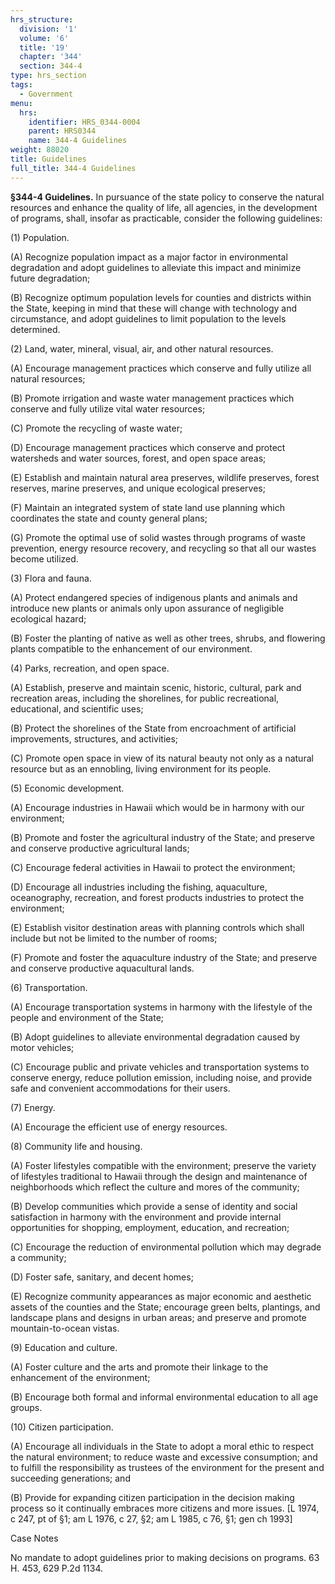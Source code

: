 ```yaml
---
hrs_structure:
  division: '1'
  volume: '6'
  title: '19'
  chapter: '344'
  section: 344-4
type: hrs_section
tags:
  - Government
menu:
  hrs:
    identifier: HRS_0344-0004
    parent: HRS0344
    name: 344-4 Guidelines
weight: 88020
title: Guidelines
full_title: 344-4 Guidelines
---
```

**§344-4 Guidelines.** In pursuance of the state policy to conserve the natural resources and enhance the quality of life, all agencies, in the development of programs, shall, insofar as practicable, consider the following guidelines:

(1) Population.

(A) Recognize population impact as a major factor in environmental degradation and adopt guidelines to alleviate this impact and minimize future degradation;

(B) Recognize optimum population levels for counties and districts within the State, keeping in mind that these will change with technology and circumstance, and adopt guidelines to limit population to the levels determined.

(2) Land, water, mineral, visual, air, and other natural resources.

(A) Encourage management practices which conserve and fully utilize all natural resources;

(B) Promote irrigation and waste water management practices which conserve and fully utilize vital water resources;

(C) Promote the recycling of waste water;

(D) Encourage management practices which conserve and protect watersheds and water sources, forest, and open space areas;

(E) Establish and maintain natural area preserves, wildlife preserves, forest reserves, marine preserves, and unique ecological preserves;

(F) Maintain an integrated system of state land use planning which coordinates the state and county general plans;

(G) Promote the optimal use of solid wastes through programs of waste prevention, energy resource recovery, and recycling so that all our wastes become utilized.

(3) Flora and fauna.

(A) Protect endangered species of indigenous plants and animals and introduce new plants or animals only upon assurance of negligible ecological hazard;

(B) Foster the planting of native as well as other trees, shrubs, and flowering plants compatible to the enhancement of our environment.

(4) Parks, recreation, and open space.

(A) Establish, preserve and maintain scenic, historic, cultural, park and recreation areas, including the shorelines, for public recreational, educational, and scientific uses;

(B) Protect the shorelines of the State from encroachment of artificial improvements, structures, and activities;

(C) Promote open space in view of its natural beauty not only as a natural resource but as an ennobling, living environment for its people.

(5) Economic development.

(A) Encourage industries in Hawaii which would be in harmony with our environment;

(B) Promote and foster the agricultural industry of the State; and preserve and conserve productive agricultural lands;

(C) Encourage federal activities in Hawaii to protect the environment;

(D) Encourage all industries including the fishing, aquaculture, oceanography, recreation, and forest products industries to protect the environment;

(E) Establish visitor destination areas with planning controls which shall include but not be limited to the number of rooms;

(F) Promote and foster the aquaculture industry of the State; and preserve and conserve productive aquacultural lands.

(6) Transportation.

(A) Encourage transportation systems in harmony with the lifestyle of the people and environment of the State;

(B) Adopt guidelines to alleviate environmental degradation caused by motor vehicles;

(C) Encourage public and private vehicles and transportation systems to conserve energy, reduce pollution emission, including noise, and provide safe and convenient accommodations for their users.

(7) Energy.

(A) Encourage the efficient use of energy resources.

(8) Community life and housing.

(A) Foster lifestyles compatible with the environment; preserve the variety of lifestyles traditional to Hawaii through the design and maintenance of neighborhoods which reflect the culture and mores of the community;

(B) Develop communities which provide a sense of identity and social satisfaction in harmony with the environment and provide internal opportunities for shopping, employment, education, and recreation;

(C) Encourage the reduction of environmental pollution which may degrade a community;

(D) Foster safe, sanitary, and decent homes;

(E) Recognize community appearances as major economic and aesthetic assets of the counties and the State; encourage green belts, plantings, and landscape plans and designs in urban areas; and preserve and promote mountain-to-ocean vistas.

(9) Education and culture.

(A) Foster culture and the arts and promote their linkage to the enhancement of the environment;

(B) Encourage both formal and informal environmental education to all age groups.

(10) Citizen participation.

(A) Encourage all individuals in the State to adopt a moral ethic to respect the natural environment; to reduce waste and excessive consumption; and to fulfill the responsibility as trustees of the environment for the present and succeeding generations; and

(B) Provide for expanding citizen participation in the decision making process so it continually embraces more citizens and more issues. [L 1974, c 247, pt of §1; am L 1976, c 27, §2; am L 1985, c 76, §1; gen ch 1993]

Case Notes

No mandate to adopt guidelines prior to making decisions on programs. 63 H. 453, 629 P.2d 1134.
